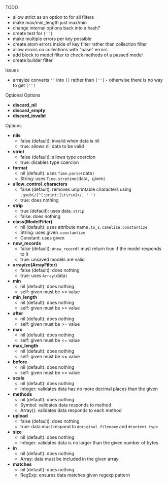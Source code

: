 TODO
* allow strict as an option to for all filters
* make max/min_length just max/min
* change internal options back into a hash?
* create test for `['']`
* make multiple errors per key possible
* create atom errors inside of key filter rather than collection filter
* allow errors on collections with "base" errors
* add block to model filter to check methods of a passed model
* create builder filter

Issues
* arrayize converts `''` into `[]` rather than `['']` - otherwise there is no way to get `['']`

Optional Options
* **discard_nil**
* **discard_empty**
* **discard_invalid**

Options
* **nils**
  * false (default): invalid when data is nil
  * true: allows nil data to be valid
* **strict**
  * false (default): allows type coercion
  * true: disables type coercion
* **format**
  * nil (default): uses `Time.parse(`data`)`
  * String: uses `Time.strptime(`data`, `given`)`
* **allow_control_characters**
  * false (default): removes unprintable characters using `.gsub(/[^[:print:]\t\r\n]+/, ' ')`
  * true: does nothing
* **strip**
  * true (default): uses data`.strip`
  * false: does nothing
* **class(ModelFilter)**
  * nil (default): uses attribute name`.to_s.camelize.constantize`
  * String: uses given`.constantize`
  * Constant: uses given
* **new_records**
  * false (default): `#new_record?` must return true if the model responds to it
  * true: unsaved models are valid
* **arrayize(ArrayFilter)**
  * false (default): does nothing
  * true: uses `Array(`data`)`
* **min**
  * nil (default): does nothing
  * self: given must be >= value
* **min_length**
  * nil (default): does nothing
  * self: given must be >= value
* **after**
  * nil (default): does nothing
  * self: given must be >= value
* **max**
  * nil (default): does nothing
  * self: given must be <= value
* **max_length**
  * nil (default): does nothing
  * self: given must be <= value
* **before**
  * nil (default): does nothing
  * self: given must be <= value
* **scale**
  * nil (default): does nothing
  * Integer: validates data has no more decimal places than the given
* **methods**
  * nil (default): does nothing
  * Symbol: validates data responds to method
  * Array(<Symbol>): validates data responds to each method
* **upload**
  * false (default): does nothing
  * true: data must respond to `#original_filename` and `#content_type`
* **size**
  * nil (default): does nothing
  * Integer: validates data is no larger than the given number of bytes
* **in**
  * nil (default): does nothing
  * Array: data must be included in the given array
* **matches**
  * nil (default): does nothing
  * RegExp: ensures data matches given regexp pattern
